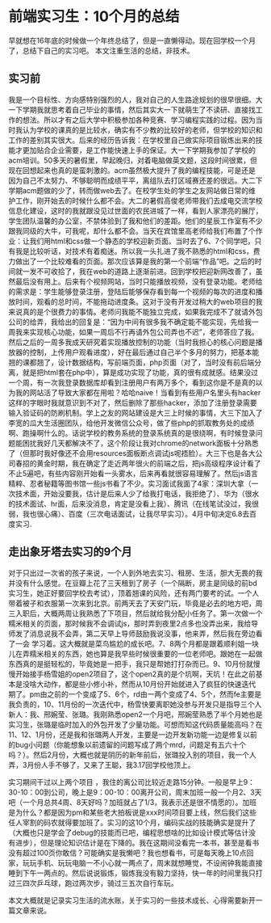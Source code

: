 # 前端实习生：10个月的总结

早就想在16年底的时候做一个年终总结了，但是一直懒得动。现在回学校一个月了，总结下自己的实习吧。
本文注重生活的总结，非技术。

## 实习前


我是一个目标性、方向感特别强烈的人，我对自己的人生路途规划的很早很细。大一下学期我就思考着自己毕业的事情，然后其实大一下就萌生了不读研、直接找工作的想法。所以才有之后大学中积极参加各种竞赛、学习编程实践的过程。因为当时我认为学校的课真的是比较水，确实有不少教的比较好的老师，但学校的知识和工作的差别其实很大。后来的经历告诉我：在学校里自己做实际项目锻炼出来的技能才更加贴合企业需要，是工作能快速上手的保证。大一下学期我参加了学校的acm培训。50多天的暑假里，早起晚归，对着电脑做英文题，这段时间很累，但现在回想起来也真的是蛮刺激的。acm虽然极大提升了我的编程技能，可是还是因为自己不太努力、不够聪明而成绩平平，离组队去打区域赛还差的很远。大二下学期acm题做的少了，转而做web去了。在校学生处的学生之友网站做日常的维护工作，刚开始去的时候什么都不会。大二的暑假高俊老师带我们去成电交流学校信息化建设，这时的我就跟没见过世面的农民进城了一样，看到人家漂亮的展厅，学生团队温馨的办公室，不禁体验到了我和他们的差距。他们的星辰工作室有不少跟我同级的大牛，可我呢，却什么都不会。当天在宾馆里高老师给我们布置了个作业：让我们用html和css做一个静态的学校迎新页面。当时去了6、7个同学吧，只有我是比较听话，对技术有着痴迷。所以我一头扎进了我不熟悉的html和css，费力做出了一个比较难看的页面。那次应该算是我的第一个前端“作品”吧。之后的时间就一发不可收拾了，我在web的道路上逐渐前进。回到学校把迎新网改善了，虽然最后没有用上。后来有个视频网站，当时只能播放视频，没有登录功能。老师给的需求是：学生能够登录注册，登陆后能够保存看到每一个视频的每次的进度和播放时间，观看的总时间，不能拖动进度条。这对于没有开发过稍大的web项目的我来说真的是个很费力的事情。老师问我能不能独立完成，如果我完成不了就请外包公司的给弄，我给出的回复是：“因为中间有很多我不确定能不能实现，先给我一周我来实现核心功能，如果一周后不行再请外包公司弄也不迟”，老师答应了我。然后之后的一周多我成天研究着实现播放控制的功能（当时我担心的核心问题是播放器的控制，上传用户观看进度），好在最后通过自己半个多月的努力，把基本能翘的课都翘了，设计数据结构，写前端页面，php页面（对了，当时没有前后端分离，就是把html套在php中），算是成功实现了功能，真的很有成就感。结果没过一个周，有一次我登录数据库却看到注册用户有两万多个，看到这你是不是真的以为我的网站活了导致大家都在用啦？哈哈naive！当看到有些用户名里头有hacker这样的字眼时我就意识到不对了，然后删除了那些hacker，添加了注册登录需要输入验证码的防刷机制。学上之友的网站建设是大三上时候的事情，大三下加入了李宽的瓜大生活圈团队，给他开发微信公众号，做了些php的抓取教务处的成绩啊、跑操啊什么的。话说学校的教务系统的登录系统真的是很绕啊，有时候登录问题能困扰我好几天都解决不了，这个阶段让我对chrome的network面板十分熟悉了（但那时我好像还不会用resources面板断点调试js呢捂脸）。大三下也是各大公司春招的黄金时期，我在确定了走近两年很火的前端之后，把js高级程序设计看了不止5遍吧，有些内容刚开始看一头雾水，后来再看就很容易理解了。然后js语言精粹、忍者秘籍等图书馆一些js书看了不少。实习面试我面了4家：深圳大拿（一次技术面，开始没要我，估计是后来人少了给我打电话，我拒绝了）、华为（很水的技术面试、hr面，后来没消息，肯定是没看上我）、腾讯（在线笔试没过，我很弱，我也很心痛）、百度（三次电话面试，让我尽早实习）。4月中旬决定6.8去百度实习.

## 走出象牙塔去实习的9个月

对于只出过一次省的孩子来说，一个人到外地去实习、租房、生活，胆大无畏的我并没有什么感觉。在豆瓣上花了三天租到了房子（一个隔断，房主是同级的前bd实习生，她正好要回学校去考试），顶着翘课的风险，还有两门要考的试。一个人带着被子和衣服第一次来到北京。前两天去了天安门玩，毕竟是必去的地方吧，周三入职后，大概两周让我熟悉了下项目，然后就给我分配小任务了。第一次做一个糯米相关的页面，那时候我不会调试js，那时弄到夜里2点多也没弄出来，我给导师发了消息说我不会弄，第二天早上导师鼓励我说没事，他来弄，然后我在旁边看了一会 学习着。这大概就是菜鸟尴尬的成长吧。7、8两个月都是跟着顺利姐一块儿在弄糯米相关的东西，她也算是我早些时候很重要的一位老师吧。跟她在一起做东西真的是挺轻松的，毕竟她是一把手，我只是帮她打打杂而已。9、10月份就慢慢开始接手杨雪姐的open2项目了，这个open2真的是个坑啊，天坑！在此之前基本是没啥大动作，都是些小修小补，然而从10月份开始就进入了疯狂的快速迭代期了。pm由之前的一个变成了5、6个，rd由一两个变成了4、5个，然而fe主要是我负责的，10、11月份的一次迭代中，杨雪快要离职她没参与开发只是指导三个人新人：我、邢婉莹、张璐。我刚熟悉open2一个月吧，邢婉莹熟悉了半个月她也是实习生，张璐是临时加入的外包开发了少量功能。可想而知这代码质量能高吗？在11、12、1月份，还是我和张璐两人开发，主要是一边开发新功能一边是修复以前的bug小问题（你能想象以前遗留的问题写成了两个mrd，问题足有五六十个吗？）。然后2月份，大概也就是阴历的新年前后，张璐投入别的项目，我一个人弄，3月份人手不够了，又来了王聪，我3.17回学校他顶上。

实习期间干过以上两个项目 ，我住的离公司比较近走路15分钟。一般是早上9：30-10：00到公司，晚上是9：00-10：00离开公司，周末加班一般一个月2、3天吧（一个月总共4周、8天好吗？加班就占了1/3，我表示还是很不情愿的）。加班是为什么？都是因为pm和某些老大拍板说是xxx时间项目要上线，然后我们这些任人宰割的码农就得要加班了。实习的这10个月，编码实战的技能确实是提升了（大概也只是学会了debug的技能而已吧，编程思想啥的比如设计模式等估计没有进步），但是理论知识估计是在下降的。我在这期间没看完一本书，甚至是看书没有超过100页你敢信？可能确实是我懒吧？我也想看书，可是每天晚上10点回家，玩玩手机、玩玩电脑一不小心就一两点了，周末就想睡觉，不设闹钟我能直接睡到下午一两点的。然后说说锻炼，锻炼我没有毅力坚持，快一年的时间里我只打过三四次乒乓球，跑过两次步，骑过三五次自行车玩。

本文大概就是记录实习生活的流水账，关于实习的一些技术成长、心得需要新开一篇文章来说。
